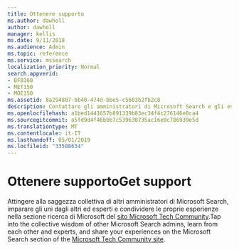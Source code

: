 ```yaml
---
title: Ottenere supporto
ms.author: dawholl
author: dawholl
manager: kellis
ms.date: 9/11/2018
ms.audience: Admin
ms.topic: reference
ms.service: mssearch
localization_priority: Normal
search.appverid:
- BFB160
- MET150
- MOE150
ms.assetid: 8a294807-bb40-474d-bbe5-c5b03b2fb2c8
description: Contattare gli amministratori di Microsoft Search e gli esperti nella community di tecnologia
ms.openlocfilehash: a1bed1441657b891339b83ec34f4c276146e8ca4
ms.sourcegitcommit: a5fd9d4f46bbb7c539630735ac16e0c786939e5d
ms.translationtype: MT
ms.contentlocale: it-IT
ms.lasthandoff: 05/01/2019
ms.locfileid: "33508634"
---
```

# <a name="get-support"></a><span data-ttu-id="64fa1-103">Ottenere supporto</span><span class="sxs-lookup"><span data-stu-id="64fa1-103">Get support</span></span>

<span data-ttu-id="64fa1-104">Attingere alla saggezza collettiva di altri amministratori di Microsoft Search, imparare gli uni dagli altri ed esperti e condividere le proprie esperienze nella sezione ricerca di Microsoft del [sito Microsoft Tech Community](https://techcommunity.microsoft.com/t5/Microsoft-Search/ct-p/MicrosoftSearch).</span><span class="sxs-lookup"><span data-stu-id="64fa1-104">Tap into the collective wisdom of other Microsoft Search admins, learn from each other and experts, and share your experiences on the Microsoft Search section of the [Microsoft Tech Community site](https://techcommunity.microsoft.com/t5/Microsoft-Search/ct-p/MicrosoftSearch).</span></span>

  

